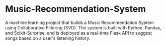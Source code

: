# Music-Recommendation-System
A machine learning project that builds a Music Recommendation System using Collaborative Filtering (SVD). The system is built with Python, Pandas, and Scikit-Surprise, and is deployed as a real-time Flask API to suggest songs based on a user's listening history.
